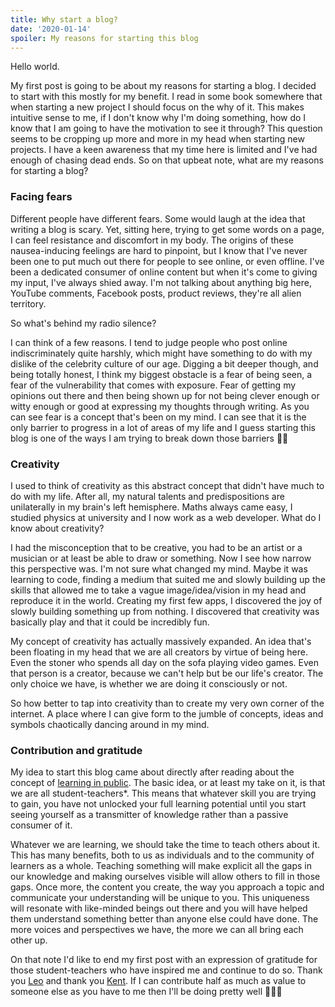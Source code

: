 ```yaml
---
title: Why start a blog?
date: '2020-01-14'
spoiler: My reasons for starting this blog
---
```


Hello world.

My first post is going to be about my reasons for starting a blog. I decided to start with this mostly for my benefit. I read in some book somewhere that when starting a new project I should focus on the why of it. This makes intuitive sense to me, if I don't know why I'm doing something, how do I know that I am going to have the motivation to see it through? This question seems to be cropping up more and more in my head when starting new projects. I have a keen awareness that my time here is limited and I've had enough of chasing dead ends. So on that upbeat note, what are my reasons for starting a blog?

### Facing fears

Different people have different fears. Some would laugh at the idea that writing a blog is scary. Yet, sitting here, trying to get some words on a page, I can feel resistance and discomfort in my body. The origins of these nausea-inducing feelings are hard to pinpoint, but I know that I've never been one to put much out there for people to see online, or even offline. I've been a dedicated consumer of online content but when it's come to giving my input, I've always shied away. I'm not talking about anything big here, YouTube comments, Facebook posts, product reviews, they're all alien territory.

So what's behind my radio silence?

I can think of a few reasons. I tend to judge people who post online indiscriminately quite harshly, which might have something to do with my dislike of the celebrity culture of our age. Digging a bit deeper though, and being totally honest, I think my biggest obstacle is a fear of being seen, a fear of the vulnerability that comes with exposure. Fear of getting my opinions out there and then being shown up for not being clever enough or witty enough or good at expressing my thoughts through writing. As you can see fear is a concept that's been on my mind. I can see that it is the only barrier to progress in a lot of areas of my life and I guess starting this blog is one of the ways I am trying to break down those barriers 💪🏽

### Creativity

I used to think of creativity as this abstract concept that didn't have much to do with my life. After all, my natural talents and predispositions are unilaterally in my brain's left hemisphere. Maths always came easy, I studied physics at university and I now work as a web developer. What do I know about creativity?

I had the misconception that to be creative, you had to be an artist or a musician or at least be able to draw or something. Now I see how narrow this perspective was. I'm not sure what changed my mind. Maybe it was learning to code, finding a medium that suited me and slowly building up the skills that allowed me to take a vague image/idea/vision in my head and reproduce it in the world. Creating my first few apps, I discovered the joy of slowly building something up from nothing. I discovered that creativity was basically play and that it could be incredibly fun.

My concept of creativity has actually massively expanded. An idea that's been floating in my head that we are all creators by virtue of being here. Even the stoner who spends all day on the sofa playing video games. Even that person is a creator, because we can't help but be our life's creator. The only choice we have, is whether we are doing it consciously or not.

So how better to tap into creativity than to create my very own corner of the internet. A place where I can give form to the jumble of concepts, ideas and symbols chaotically dancing around in my mind.

### Contribution and gratitude



My idea to start this blog came about directly after reading about the concept of [learning in public](https://www.swyx.io/writing/learn-in-public/). The basic idea, or at least my take on it, is that we are all student-teachers*. This means that whatever skill you are trying to gain, you have not unlocked your full learning potential until you start seeing yourself as a transmitter of knowledge rather than a passive consumer of it.

Whatever we are learning, we should take the time to teach others about it. This has many benefits, both to us as individuals and to the community of learners as a whole. Teaching something will make explicit all the gaps in our knowledge and making ourselves visible will allow others to fill in those gaps. Once more, the content you create, the way you approach a topic and communicate your understanding will be unique to you. This uniqueness will resonate with like-minded beings out there and you will have helped them understand something better than anyone else could have done. The more voices and perspectives we have, the more we can all bring each other up.  

On that note I'd like to end my first post with an expression of gratitude for those student-teachers who have inspired me and continue to do so. Thank you [Leo](https://www.actualized.org) and thank you [Kent](https://kentcdodds.com). If I can contribute half as much as value to someone else as you have to me then I'll be doing pretty well 👨🏽‍🎤
